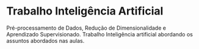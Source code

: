 # Trabalho Inteligência Artificial
Pré-processamento de Dados, Redução de Dimensionalidade e  Aprendizado Supervisionado. Trabalho Inteligência artificial abordando os assuntos abordados nas aulas.

